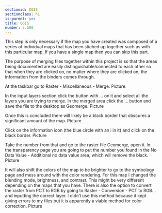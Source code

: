```yaml
---
sectionid: QGIS
sectionclass: h1
is-parent: yes
title: QGIS
number: 5.500
---
```

This step is only necessary if the map you have created was composed of a series of individual maps that has been stiched up together such as with this particular map. If you have a single map then you can skip this part.

The purpose of merging files together within this project is so that the areas being documented are easily distinguishable/connected to each other so that when they are clicked on, no matter where they are clicked on, the information from the binders comes through.

At the taskbar go to Raster - Miscellaneous - Merge.
Picture.

In the input layers section click the button with … on it and select all the layers you are trying to merge.
In the merged area click the … button and save the file to the desktop as Geomerge.
Picture

Once this is concluded there will likely be a black border that obscures a significant amount of the map.
Picture

Click on the information icon (the blue circle with an i in it) and click on the black border.
Picture

Take the number from that and go to the raster file Geomerge, open it.
In the transparency page you are going to put the number you found in the No Data Value - Additional no data value area, which will remove the black.
Picture

It will also shift the colors of the map to be brighter to go to the symbology page and mess around with the color rendering. For this map I changed the blending mode, brightness, and contrast. This might be very different depending on the maps that you have. There is also the option to convert the raster from PCT to RGB by going to Raster - Conversion - PCT to RGB… and inputting the correct layer. I didn’t use this method because it kept giving errors to my files but it is apparently a viable method for color correction.
Picture
